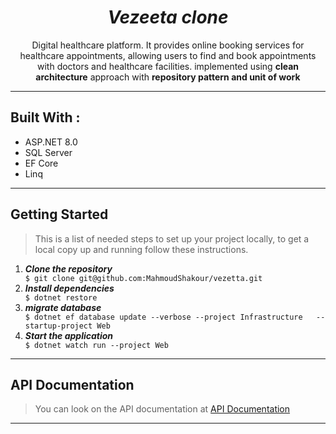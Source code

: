 <div align="center">
    <h1 align='center'><i>Vezeeta clone</i></h1>
    <p>Digital healthcare platform. It provides online booking services for healthcare appointments, allowing users to find and book appointments
with doctors and healthcare facilities. implemented using <b>clean architecture</b> approach with <b>repository pattern and unit of work</b> </p>
</div>

</details>
<hr>
<h2 href="#BuiltWith">Built With : </h2>
 <ul>
  <li>ASP.NET 8.0</li>
  <li>SQL Server</li>
  <li>EF Core</li>
  <li>Linq</li>
 </ul>
<hr>
<h2 href="#GettingStarted">Getting Started</h2>
<blockquote>
  <p>This is a list of needed steps to set up your project locally, to get a local copy up and running follow these instructions.
 </p>
</blockquote>
<ol>
  <li><strong><em>Clone the repository</em></strong>
    <div>
        <code>$ git clone git@github.com:MahmoudShakour/vezetta.git </code>
    </div>
  <li><strong><em>Install dependencies</em></strong>
    <div>
        <code>$ dotnet restore</code>
    </div>
  </li>
  <li><strong><em>migrate database</em></strong>
    <div>
        <code>$ dotnet ef database update --verbose --project Infrastructure   --startup-project Web</code>
    </div>
  </li>
  <li><strong><em>Start the application</em></strong>
    <div>
        <code>$ dotnet watch run --project Web </code>
    </div>
  </li>

</ol>
<hr>

<h2 href="#API-Documentation">API Documentation</h2>
<blockquote>
  <p>
  You can look on the API documentation at <a href="https://app.swaggerhub.com/apis-docs/MAHMOUDSHAKOURDEV/Vezeeta/v1">API Documentation</a>
  </p>
</blockquote>
<hr>

